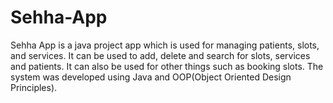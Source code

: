 # Sehha-App
Sehha App is a java project app which is used for managing patients, slots, and services. It can be used to add, delete and search for slots, services and patients. It can also be used for other things such as booking slots. The system was developed using Java and OOP(Object Oriented Design Principles).
